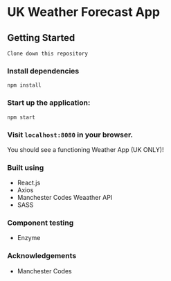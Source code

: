 # UK Weather Forecast App

## Getting Started

```
Clone down this repository
```

### Install dependencies

```
npm install
```

### Start up the application:

```
npm start
```

### Visit `localhost:8080` in your browser.

You should see a functioning Weather App (UK ONLY)!

### Built using

* React.js
* Axios
* Manchester Codes Weaather API
* SASS

### Component testing

* Enzyme

### Acknowledgements

* Manchester Codes

